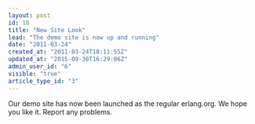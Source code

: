 ```yaml
---
layout: post
id: 18
title: "New Site Look"
lead: "The demo site is now up and running"
date: "2011-03-24"
created_at: "2011-03-24T18:11:55Z"
updated_at: "2015-09-30T16:29:06Z"
admin_user_id: "6"
visible: "true"
article_type_id: "3"
---
```


 Our demo site has now been launched as the regular erlang.org. We hope you like it. Report any problems.
